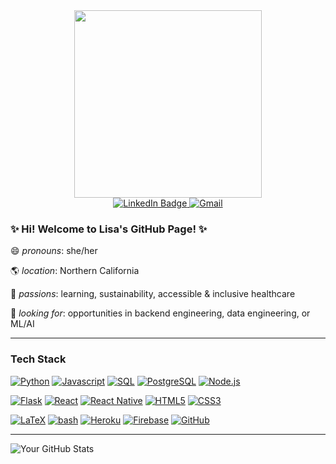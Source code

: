 <!--
**lisaphamtaylor/lisaphamtaylor** is a ✨ _special_ ✨ repository because its `README.md` (this file) appears on your GitHub profile.

Here are some ideas to get you started:

- 🔭 I’m currently working on ...
- 🌱 I’m currently learning ...
- 👯 I’m looking to collaborate on ...
- 🤔 I’m looking for help with ...
- 💬 Ask me about ...
- 📫 How to reach me: ...
- 😄 Pronouns: ...
- ⚡ Fun fact: ...
-->


<div id="header" align="center">
   <img src="https://user-images.githubusercontent.com/74038190/241765453-85cb9521-97c0-4a65-9358-7db8099fac7f.gif" width="300"/>

  <div id="badges">
    <a href="https://www.linkedin.com/in/lisaphamtaylor/">
      <img src="https://img.shields.io/badge/LinkedIn-0077B5?style=for-the-badge&logo=linkedin&logoColor=white" alt="LinkedIn Badge"/>
    </a>
    <a href="mailto:lisaphamtaylor@gmail.com">
      <img src="https://img.shields.io/badge/Gmail-BB001B?style=for-the-badge&logo=Gmail&logoColor=white" alt="Gmail"/>
    </a>
  </div>
  
  <!--
  <img src="https://komarev.com/ghpvc/?username=lisaphamtaylor&style=flat-square&color=blue" alt=""/>
  -->
</div>

### ✨ Hi! Welcome to Lisa's GitHub Page! ✨
😄 <i>pronouns</i>: she/her

🌎 <i>location</i>: Northern California
  
💜 <i>passions</i>: learning, sustainability, accessible & inclusive healthcare

👀 <i>looking for</i>: opportunities in backend engineering, data engineering, or ML/AI

---

### Tech Stack

[![Python](https://img.shields.io/badge/python-★★★-lightgrey?labelColor=3776AB&logo=Python&style=for-the-badge&logoColor=white)](https://www.python.org/)
[![Javascript](https://img.shields.io/badge/javascript-★★★-lightgrey?labelColor=F7DF1E&logo=JavaScript&style=for-the-badge&logoColor=grey)](https://www.w3schools.com/js)
[![SQL](https://img.shields.io/badge/SQL-★★☆-lightgrey?labelColor=003B57&logo=SQLite&style=for-the-badge&logoColor=white)](https://www.sqlite.org/)
[![PostgreSQL](https://img.shields.io/badge/PostgreSQL-★★☆-lightgrey?labelColor=4169E1&logo=PostgreSQL&style=for-the-badge&logoColor=white)](https://www.postgresql.org/)
[![Node.js](https://img.shields.io/badge/Node.js-★★☆-lightgrey?labelColor=3C873A&logo=node.js&style=for-the-badge&logoColor=white)](https://nodejs.org)

[![Flask](https://img.shields.io/badge/Flask-★★★-lightgrey?labelColor=000000&logo=flask&style=for-the-badge&logoColor=white)](https://flask.palletsprojects.com/)
[![React](https://img.shields.io/badge/React-★★★-lightgrey?labelColor=61DAFB&logo=react&style=for-the-badge&logoColor=white)](https://react.dev/)
[![React Native](https://img.shields.io/badge/React%20Native-★★★-lightgrey?labelColor=61DAFB&logo=react&style=for-the-badge&logoColor=white)](https://reactnative.dev/)
[![HTML5](https://img.shields.io/badge/html5-★★★-lightgrey?labelColor=E34F26&logo=HTML5&style=for-the-badge&logoColor=white)](https://www.w3schools.com/html)
[![CSS3](https://img.shields.io/badge/css3-★★★-lightgrey?labelColor=1572B6&logo=CSS3&style=for-the-badge&logoColor=white)](https://www.w3schools.com/css)

[![LaTeX](https://img.shields.io/badge/Latex-★★★-lightgrey?labelColor=008080&logo=LaTeX&style=for-the-badge&logoColor=white)](https://www.latex-project.org/)
[![bash](https://img.shields.io/badge/bash-★★☆-lightgrey?labelColor=4EAA25&logo=GNU-Bash&style=for-the-badge&logoColor=white)](https://en.wikipedia.org/wiki/Bash_(Unix_shell))
[![Heroku](https://img.shields.io/badge/Heroku-★★☆-lightgrey?labelColor=430098&logo=heroku&style=for-the-badge&logoColor=white)](https://www.heroku.com/)
[![Firebase](https://img.shields.io/badge/Firebase-★★☆-lightgrey?labelColor=F57C00&logo=firebase&style=for-the-badge&logoColor=white)](https://firebase.google.com/)
[![GitHub](https://img.shields.io/badge/GitHub-★★☆-lightgrey?labelColor=333&logo=github&style=for-the-badge&logoColor=white)](https://github.com/)


---
![Your GitHub Stats](https://github-readme-stats.vercel.app/api?username=lisaphamtaylor&show_icons=true&theme=tokyonight)

<!--
---

![Top Langs](https://github-readme-stats.vercel.app/api/top-langs/?username=lisaphamtaylor&theme=tokyonight&size_weight=0&count_weight=1&langs_count=5)


-->
